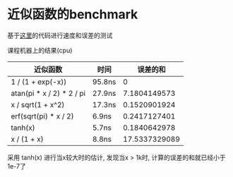 # 近似函数的benchmark

基于[这里](https://gist.github.com/astanin/5270668)的代码进行速度和误差的测试

课程机器上的结果(cpu)

| 近似函数 | 时间 | 误差的和 |
| --- | --- | ---|
| 1 / (1 + exp(-x)) | 95.8ns | 0 |
| atan(pi * x / 2) * 2 / pi | 27.9ns | 7.1804149573 |
| x / sqrt(1 + x^2) | 17.3ns | 0.1520901924 |
| erf(sqrt(pi) * x / 2) | 6.9ns | 0.2417127401 |
| tanh(x) | 5.7ns | 0.1840642978 |
| x / (1 + x) | 8.8ns | 17.5337329089 |

采用 tanh(x) 进行当x较大时的估计, 发现当x > 1k时, 计算的误差的和就已经小于1e-7了

